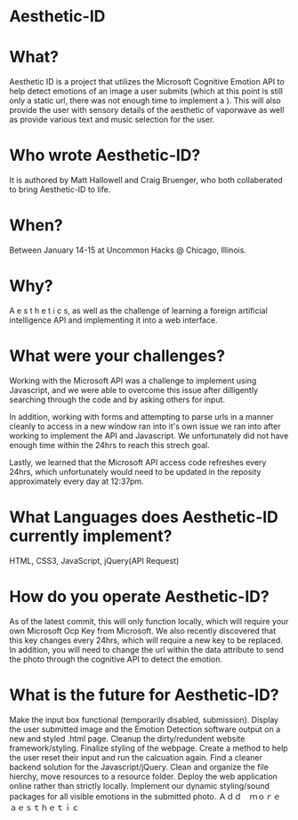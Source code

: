 # Aesthetic-ID

# What?
Aesthetic ID is a project that utilizes the Microsoft Cognitive Emotion API to help detect emotions of an image a user submits (which at this point is still only a static url, there was not enough time to implement a ).  This will also provide the user with sensory details of the aesthetic of vaporwave as well as provide various text and music selection for the user.

# Who wrote Aesthetic-ID?
It is authored by Matt Hallowell and Craig Bruenger, who both collaberated to bring Aesthetic-ID to life.

# When?
Between January 14-15 at Uncommon Hacks @ Chicago, Illinois.

# Why?
A e s t h e t i c s, as well as the challenge of learning a foreign artificial intelligence API and implementing it into a web interface.

# What were your challenges?
Working with the Microsoft API was a challenge to implement using Javascript, and we were able to overcome this issue after dilligently searching through the code and by asking others for input.

In addition, working with forms and attempting to parse urls in a manner cleanly to access in a new window ran into it's own issue we ran into after working to implement the API and Javascript.  We unfortunately did not have enough time within the 24hrs to reach this strech goal.

Lastly, we learned that the Microsoft API access code refreshes every 24hrs, which unfortunately would need to be updated in the reposity approximately every day at 12:37pm.  

# What Languages does Aesthetic-ID currently implement?
HTML, CSS3, JavaScript, jQuery(API Request)

# How do you operate Aesthetic-ID?
As of the latest commit, this will only function locally, which will require your own Microsoft Ocp Key from Microsoft.  We also recently discovered that this key changes every 24hrs, which will require a new key to be replaced.  In addition, you will need to change the url within the data attribute to send the photo through the cognitive API to detect the emotion.

# What is the future for Aesthetic-ID?
Make the input box functional (temporarily disabled, submission).
Display the user submitted image and the Emotion Detection software output on a new and styled .html page.
Cleanup the dirty/redundent website framework/styling.
Finalize styling of the webpage.
Create a method to help the user reset their input and run the calcuation again.
Find a cleaner backend solution for the Javascript/jQuery.
Clean and organize the file hierchy, move resources to a resource folder.
Deploy the web application online rather than strictly locally.
Implement our dynamic styling/sound packages for all visible emotions in the submitted photo.
Ａｄｄ　ｍｏｒｅ　ａｅｓｔｈｅｔｉｃ
